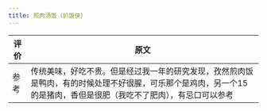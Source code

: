 ```yaml
---
title: 煎肉汤饭（扒饭侠）
---
```

|评价|原文|
|--|--|
|参考|传统美味，好吃不贵。但是经过我一年的研究发现，孜然煎肉饭是鸭肉，有的时候处理不好很腥，可乐那个是鸡肉，另一个15的是猪肉，香但是很肥（我吃不了肥肉），有忌口可以参考|
